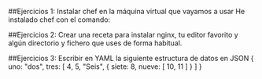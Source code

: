 ##Ejercicios 1: Instalar chef en la máquina virtual que vayamos a usar
He instalado chef con el comando:

##Ejercicios 2: Crear una receta para instalar nginx, tu editor favorito y algún directorio y fichero que uses de forma habitual.


##Ejercicios 3: Escribir en YAML la siguiente estructura de datos en JSON
{ uno: "dos",
  tres: [ 4, 5, "Seis", { siete: 8, nueve: [ 10, 11 ] } ] }

